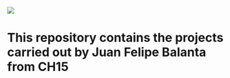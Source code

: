 ![](https://www.holbertonschool.com/holberton-logo.png)

# This repository contains the projects carried out by Juan Felipe Balanta from CH15